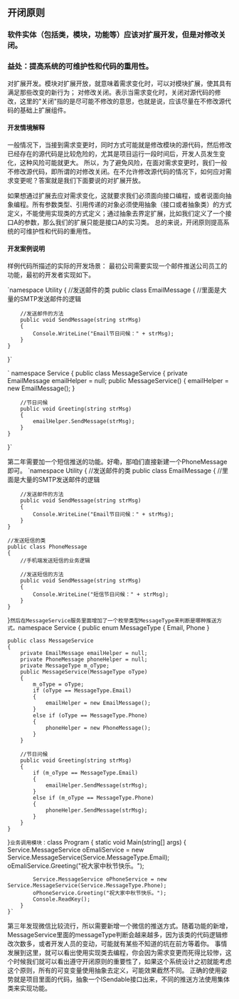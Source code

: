 ## 开闭原则
### 软件实体（包括类，模块，功能等）应该对扩展开发，但是对修改关闭。
### 益处：提高系统的可维护性和代码的重用性。
对扩展开发。模块对扩展开放，就意味着需求变化时，可以对模块扩展，使其具有满足那些改变的新行为；
对修改关闭。表示当需求变化时，关闭对源代码的修改，这里的"关闭"指的是尽可能不修改的意思，也就是说，应该尽量在不修改源代码的基础上扩展组件。
#### 开发情境解释
一般情况下，当接到需求变更时，同时方式可能就是修改模块的源代码，然后修改已经存在的源代码是比较危险的，尤其是项目运行一段时间后，开发人员发生变化，这种风险可能就更大。
所以，为了避免风险，在面对需求变更时，我们一般不修改源代码，即所谓的对修改关闭。在不允许修改源代码的情况下，如何应对需求变更呢？答案就是我们下面要说的对扩展开放。

如果想通过扩展去应对需求变化，这就要求我们必须面向接口编程，或者说面向抽象编程。所有参数类型、引用传递的对象必须使用抽象（接口或者抽象类）的方式定义，不能使用实现类的方式定义；通过抽象去界定扩展，比如我们定义了一个接口A的参数，那么我们的扩展只能是接口A的实习类。
总的来说，开闭原则提高系统的可维护性和代码的重用性。

#### 开发案例说明
样例代码所描述的实际的开发场景：
最初公司需要实现一个邮件推送公司员工的功能，最初的开发者实现如下。  

`namespace Utility
{
//发送邮件的类
public class EmailMessage
{
//里面是大量的SMTP发送邮件的逻辑

        //发送邮件的方法
        public void SendMessage(string strMsg)
        {
            Console.WriteLine("Email节日问候：" + strMsg);
        }
    }
}`

` namespace Service
{
public class MessageService
{
private EmailMessage emailHelper = null;
public MessageService()
{
emailHelper = new EmailMessage();
}

        //节日问候
        public void Greeting(string strMsg)
        {
            emailHelper.SendMessage(strMsg);
        }
    }
}`

第二年需要加一个短信推送的功能。好嘞，那咱们直接新建一个PhoneMessage即可。
`namespace Utility
{
//发送邮件的类
public class EmailMessage
{
//里面是大量的SMTP发送邮件的逻辑

        //发送邮件的方法
        public void SendMessage(string strMsg)
        {
            Console.WriteLine("Email节日问候：" + strMsg);
        }
    }

    //发送短信的类
    public class PhoneMessage
    { 
        //手机端发送短信的业务逻辑

        //发送短信的方法
        public void SendMessage(string strMsg)
        {
            Console.WriteLine("短信节日问候：" + strMsg);
        }
    }

}`
然后在MessageService服务里面增加了一个枚举类型MessageType来判断是哪种推送方式。
`namespace Service
{
public enum MessageType
{
Email,
Phone
}

    public class MessageService
    {
        private EmailMessage emailHelper = null;
        private PhoneMessage phoneHelper = null;
        private MessageType m_oType;
        public MessageService(MessageType oType)
        {
            m_oType = oType;
            if (oType == MessageType.Email)
            {
                emailHelper = new EmailMessage();
            }
            else if (oType == MessageType.Phone)
            {
                phoneHelper = new PhoneMessage();
            }
        }

        //节日问候
        public void Greeting(string strMsg)
        {
            if (m_oType == MessageType.Email)
            {
                emailHelper.SendMessage(strMsg);
            }
            else if (m_oType == MessageType.Phone)
            {
                phoneHelper.SendMessage(strMsg);
            }
        }
    }
}`
业务调用模块：
`class Program
{
static void Main(string[] args)
{
Service.MessageService oEmaliService = new Service.MessageService(Service.MessageType.Email);
oEmaliService.Greeting("祝大家中秋节快乐。");

            Service.MessageService oPhoneService = new Service.MessageService(Service.MessageType.Phone);
            oPhoneService.Greeting("祝大家中秋节快乐。");
            Console.ReadKey();
        }
    }`
第三年发现微信比较流行，所以需要新增一个微信的推送方式。随着功能的新增，MessageService里面的messageType判断会越来越多，因为该类的代码逻辑修改次数多，或者开发人员的变动，可能就有某些不知道的坑在前方等着你。
事情发展到这里，就可以看出使用实现类去编程，你会因为需求变更而死得比较惨，这个时候我们就可以看出遵守开闭原则的重要性了，如果这个系统设计之初就能考虑这个原则，所有的可变变量使用抽象去定义，可能效果截然不同。
正确的使用姿势就是项目里面的代码，抽象一个ISendable接口出来，不同的推送方法使用集体类来实现功能。

